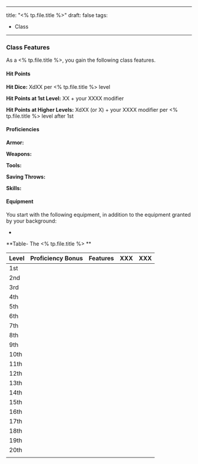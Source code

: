 
---
title: "<% tp.file.title %>"
draft: false
tags:
  - Class
---

### Class Features

As a <% tp.file.title %>, you gain the following class features.

#### Hit Points

**Hit Dice:** XdXX per <% tp.file.title %> level

**Hit Points at 1st Level:** XX + your XXXX modifier

**Hit Points at Higher Levels:** XdXX (or X) + your XXXX modifier per <% tp.file.title %>  level after 1st

#### Proficiencies

**Armor:** 

**Weapons:** 

**Tools:** 

**Saving Throws:** 

**Skills:** 

#### Equipment

You start with the following equipment, in addition to the equipment granted by your background:

- 

**Table- The <% tp.file.title %> **

| Level | Proficiency Bonus | Features | XXX | XXX |
| ----- | ----------------- | -------- | --- | --- |
| 1st   |                   |          |     |     |
| 2nd   |                   |          |     |     |
| 3rd   |                   |          |     |     |
| 4th   |                   |          |     |     |
| 5th   |                   |          |     |     |
| 6th   |                   |          |     |     |
| 7th   |                   |          |     |     |
| 8th   |                   |          |     |     |
| 9th   |                   |          |     |     |
| 10th  |                   |          |     |     |
| 11th  |                   |          |     |     |
| 12th  |                   |          |     |     |
| 13th  |                   |          |     |     |
| 14th  |                   |          |     |     |
| 15th  |                   |          |     |     |
| 16th  |                   |          |     |     |
| 17th  |                   |          |     |     |
| 18th  |                   |          |     |     |
| 19th  |                   |          |     |     |
| 20th  |                   |          |     |     |
|       |                   |          |     |     |


